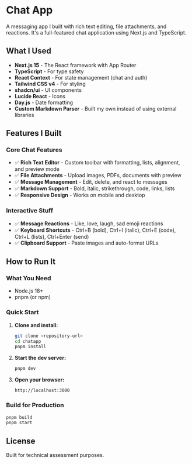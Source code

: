 # Chat App

A messaging app I built with rich text editing, file attachments, and reactions. It's a full-featured chat application using Next.js and TypeScript.

## What I Used

- **Next.js 15** - The React framework with App Router
- **TypeScript** - For type safety
- **React Context** - For state management (chat and auth)
- **Tailwind CSS v4** - For styling
- **shadcn/ui** - UI components
- **Lucide React** - Icons
- **Day.js** - Date formatting
- **Custom Markdown Parser** - Built my own instead of using external libraries

## Features I Built

### Core Chat Features

- ✅ **Rich Text Editor** - Custom toolbar with formatting, lists, alignment, and preview mode
- ✅ **File Attachments** - Upload images, PDFs, documents with preview
- ✅ **Message Management** - Edit, delete, and react to messages
- ✅ **Markdown Support** - Bold, italic, strikethrough, code, links, lists
- ✅ **Responsive Design** - Works on mobile and desktop

### Interactive Stuff

- ✅ **Message Reactions** - Like, love, laugh, sad emoji reactions
- ✅ **Keyboard Shortcuts** - Ctrl+B (bold), Ctrl+I (italic), Ctrl+E (code), Ctrl+L (lists), Ctrl+Enter (send)
- ✅ **Clipboard Support** - Paste images and auto-format URLs

## How to Run It

### What You Need

- Node.js 18+
- pnpm (or npm)

### Quick Start

1. **Clone and install:**

   ```bash
   git clone <repository-url>
   cd chatapp
   pnpm install
   ```

2. **Start the dev server:**

   ```bash
   pnpm dev
   ```

3. **Open your browser:**
   ```
   http://localhost:3000
   ```

### Build for Production

```bash
pnpm build
pnpm start
```

## License

Built for technical assessment purposes.
